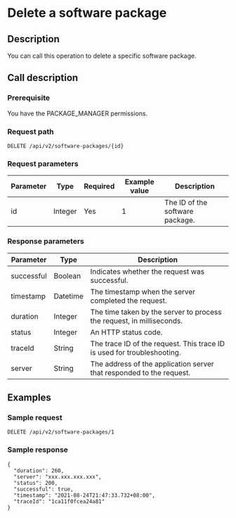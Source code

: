 Delete a software package
==============================================



Description
--------------------------------

You can call this operation to delete a specific software package.

Call description
-------------------------------------

### Prerequisite

You have the PACKAGE_MANAGER permissions.

### Request path

`DELETE /api/v2/software-packages/{id}`

### Request parameters



| Parameter |  Type   | Required | Example value |           Description           |
|-----------|---------|----------|---------------|---------------------------------|
| id        | Integer | Yes      | 1             | The ID of the software package. |



### Response parameters



| Parameter  |   Type   |                               Description                               |
|------------|----------|-------------------------------------------------------------------------|
| successful | Boolean  | Indicates whether the request was successful.                           |
| timestamp  | Datetime | The timestamp when the server completed the request.                    |
| duration   | Integer  | The time taken by the server to process the request, in milliseconds.   |
| status     | Integer  | An HTTP status code.                                                    |
| traceId    | String   | The trace ID of the request. This trace ID is used for troubleshooting. |
| server     | String   | The address of the application server that responded to the request.    |



Examples
-----------------------------

### Sample request

`DELETE /api/v2/software-packages/1`

### Sample response

```unknow
{
  "duration": 260,
  "server": "xxx.xxx.xxx.xxx",
  "status": 200,
  "successful": true,
  "timestamp": "2021-08-24T21:47:33.732+08:00",
  "traceId": "1ca11f0fcea24a81"
}
```
